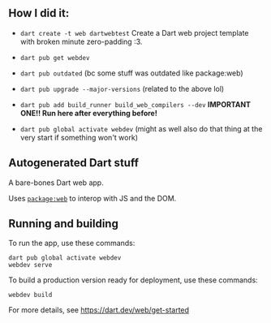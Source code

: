 ## How I did it:

- `dart create -t web dartwebtest` Create a Dart web project template with broken minute zero-padding :3.

- `dart pub get webdev`

- `dart pub outdated` (bc some stuff was outdated like package:web)

- `dart pub upgrade --major-versions` (related to the above lol)

- `dart pub add build_runner build_web_compilers --dev` **IMPORTANT ONE!! Run here after everything before!**

- `dart pub global activate webdev` (might as well also do that thing at the very start if something won't work)

## Autogenerated Dart stuff

A bare-bones Dart web app.

Uses [`package:web`](https://pub.dev/packages/web)
to interop with JS and the DOM.

## Running and building

To run the app, use these commands:
```
dart pub global activate webdev
webdev serve
```

To build a production version ready for deployment, use these commands:
```
webdev build
```

For more details, see https://dart.dev/web/get-started
